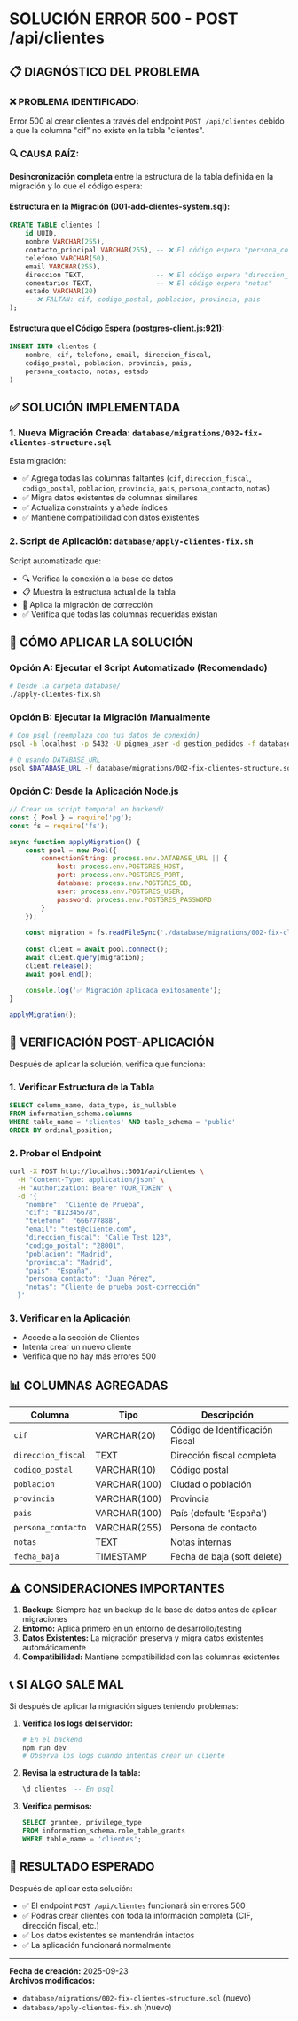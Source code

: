 # SOLUCIÓN ERROR 500 - POST /api/clientes

## 📋 DIAGNÓSTICO DEL PROBLEMA

### ❌ **PROBLEMA IDENTIFICADO:**
Error 500 al crear clientes a través del endpoint `POST /api/clientes` debido a que la columna "cif" no existe en la tabla "clientes".

### 🔍 **CAUSA RAÍZ:**
**Desincronización completa** entre la estructura de la tabla definida en la migración y lo que el código espera:

#### **Estructura en la Migración (001-add-clientes-system.sql):**
```sql
CREATE TABLE clientes (
    id UUID,
    nombre VARCHAR(255),
    contacto_principal VARCHAR(255), -- ❌ El código espera "persona_contacto"
    telefono VARCHAR(50),
    email VARCHAR(255),
    direccion TEXT,                  -- ❌ El código espera "direccion_fiscal"
    comentarios TEXT,                -- ❌ El código espera "notas"
    estado VARCHAR(20)
    -- ❌ FALTAN: cif, codigo_postal, poblacion, provincia, pais
);
```

#### **Estructura que el Código Espera (postgres-client.js:921):**
```sql
INSERT INTO clientes (
    nombre, cif, telefono, email, direccion_fiscal, 
    codigo_postal, poblacion, provincia, pais, 
    persona_contacto, notas, estado
)
```

## ✅ **SOLUCIÓN IMPLEMENTADA**

### 1. **Nueva Migración Creada:** `database/migrations/002-fix-clientes-structure.sql`

Esta migración:
- ✅ Agrega todas las columnas faltantes (`cif`, `direccion_fiscal`, `codigo_postal`, `poblacion`, `provincia`, `pais`, `persona_contacto`, `notas`)
- ✅ Migra datos existentes de columnas similares
- ✅ Actualiza constraints y añade índices
- ✅ Mantiene compatibilidad con datos existentes

### 2. **Script de Aplicación:** `database/apply-clientes-fix.sh`

Script automatizado que:
- 🔍 Verifica la conexión a la base de datos
- 📋 Muestra la estructura actual de la tabla
- 🚀 Aplica la migración de corrección
- ✅ Verifica que todas las columnas requeridas existan

## 🚀 **CÓMO APLICAR LA SOLUCIÓN**

### **Opción A: Ejecutar el Script Automatizado (Recomendado)**

```bash
# Desde la carpeta database/
./apply-clientes-fix.sh
```

### **Opción B: Ejecutar la Migración Manualmente**

```bash
# Con psql (reemplaza con tus datos de conexión)
psql -h localhost -p 5432 -U pigmea_user -d gestion_pedidos -f database/migrations/002-fix-clientes-structure.sql

# O usando DATABASE_URL
psql $DATABASE_URL -f database/migrations/002-fix-clientes-structure.sql
```

### **Opción C: Desde la Aplicación Node.js**

```javascript
// Crear un script temporal en backend/
const { Pool } = require('pg');
const fs = require('fs');

async function applyMigration() {
    const pool = new Pool({
        connectionString: process.env.DATABASE_URL || {
            host: process.env.POSTGRES_HOST,
            port: process.env.POSTGRES_PORT,
            database: process.env.POSTGRES_DB,
            user: process.env.POSTGRES_USER,
            password: process.env.POSTGRES_PASSWORD
        }
    });
    
    const migration = fs.readFileSync('./database/migrations/002-fix-clientes-structure.sql', 'utf8');
    
    const client = await pool.connect();
    await client.query(migration);
    client.release();
    await pool.end();
    
    console.log('✅ Migración aplicada exitosamente');
}

applyMigration();
```

## 🔧 **VERIFICACIÓN POST-APLICACIÓN**

Después de aplicar la solución, verifica que funciona:

### 1. **Verificar Estructura de la Tabla**
```sql
SELECT column_name, data_type, is_nullable 
FROM information_schema.columns 
WHERE table_name = 'clientes' AND table_schema = 'public'
ORDER BY ordinal_position;
```

### 2. **Probar el Endpoint**
```bash
curl -X POST http://localhost:3001/api/clientes \
  -H "Content-Type: application/json" \
  -H "Authorization: Bearer YOUR_TOKEN" \
  -d '{
    "nombre": "Cliente de Prueba",
    "cif": "B12345678",
    "telefono": "666777888",
    "email": "test@cliente.com",
    "direccion_fiscal": "Calle Test 123",
    "codigo_postal": "28001",
    "poblacion": "Madrid",
    "provincia": "Madrid",
    "pais": "España",
    "persona_contacto": "Juan Pérez",
    "notas": "Cliente de prueba post-corrección"
  }'
```

### 3. **Verificar en la Aplicación**
- Accede a la sección de Clientes
- Intenta crear un nuevo cliente
- Verifica que no hay más errores 500

## 📊 **COLUMNAS AGREGADAS**

| Columna | Tipo | Descripción |
|---------|------|-------------|
| `cif` | VARCHAR(20) | Código de Identificación Fiscal |
| `direccion_fiscal` | TEXT | Dirección fiscal completa |
| `codigo_postal` | VARCHAR(10) | Código postal |
| `poblacion` | VARCHAR(100) | Ciudad o población |
| `provincia` | VARCHAR(100) | Provincia |
| `pais` | VARCHAR(100) | País (default: 'España') |
| `persona_contacto` | VARCHAR(255) | Persona de contacto |
| `notas` | TEXT | Notas internas |
| `fecha_baja` | TIMESTAMP | Fecha de baja (soft delete) |

## ⚠️ **CONSIDERACIONES IMPORTANTES**

1. **Backup:** Siempre haz un backup de la base de datos antes de aplicar migraciones
2. **Entorno:** Aplica primero en un entorno de desarrollo/testing
3. **Datos Existentes:** La migración preserva y migra datos existentes automáticamente
4. **Compatibilidad:** Mantiene compatibilidad con las columnas existentes

## 📞 **SI ALGO SALE MAL**

Si después de aplicar la migración sigues teniendo problemas:

1. **Verifica los logs del servidor:**
   ```bash
   # En el backend
   npm run dev
   # Observa los logs cuando intentas crear un cliente
   ```

2. **Revisa la estructura de la tabla:**
   ```sql
   \d clientes  -- En psql
   ```

3. **Verifica permisos:**
   ```sql
   SELECT grantee, privilege_type 
   FROM information_schema.role_table_grants 
   WHERE table_name = 'clientes';
   ```

## 🎉 **RESULTADO ESPERADO**

Después de aplicar esta solución:
- ✅ El endpoint `POST /api/clientes` funcionará sin errores 500
- ✅ Podrás crear clientes con toda la información completa (CIF, dirección fiscal, etc.)
- ✅ Los datos existentes se mantendrán intactos
- ✅ La aplicación funcionará normalmente

---

**Fecha de creación:** 2025-09-23  
**Archivos modificados:** 
- `database/migrations/002-fix-clientes-structure.sql` (nuevo)
- `database/apply-clientes-fix.sh` (nuevo)